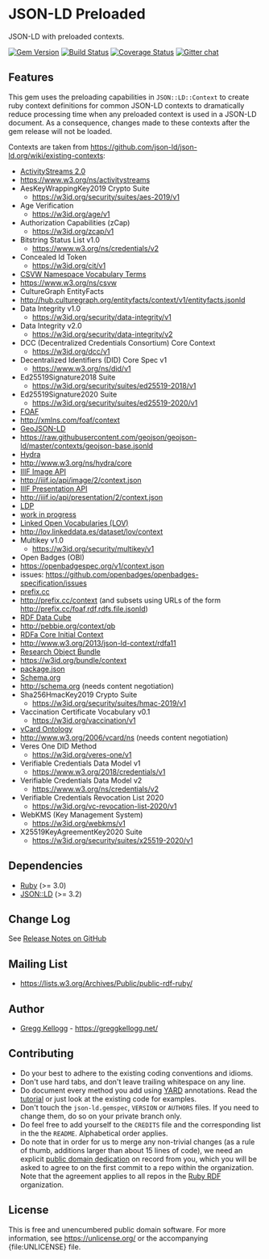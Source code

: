 # JSON-LD Preloaded
JSON-LD with preloaded contexts.

[![Gem Version](https://badge.fury.io/rb/json-ld-preloaded.svg)](https://badge.fury.io/rb/json-ld-preloaded)
[![Build Status](https://github.com/ruby-rdf/json-ld-preloaded/workflows/CI/badge.svg?branch=develop)](https://github.com/ruby-rdf/json-ld-preloaded/actions?query=workflow%3ACI)
[![Coverage Status](https://coveralls.io/repos/ruby-rdf/json-ld-preloaded/badge.svg?branch=develop)](https://coveralls.io/github/ruby-rdf/json-ld-preloaded?branch=develop)
[![Gitter chat](https://badges.gitter.im/ruby-rdf/rdf.png)](https://gitter.im/ruby-rdf/rdf)

## Features

This gem uses the preloading capabilities in `JSON::LD::Context` to create ruby context definitions for common JSON-LD contexts to dramatically reduce processing time when any preloaded context is used in a JSON-LD document. As a consequence, changes made to these contexts after the gem release will not be loaded.

Contexts are taken from https://github.com/json-ld/json-ld.org/wiki/existing-contexts:

* [ActivityStreams 2.0](http://activitystrea.ms)
 *  https://www.w3.org/ns/activitystreams
* AesKeyWrappingKey2019 Crypto Suite
  * https://w3id.org/security/suites/aes-2019/v1
* Age Verification
  * https://w3id.org/age/v1
* Authorization Capabilities (zCap)
  * https://w3id.org/zcap/v1
* Bitstring Status List v1.0
  * https://www.w3.org/ns/credentials/v2
* Concealed Id Token
  * https://w3id.org/cit/v1	
* [CSVW Namespace Vocabulary Terms](https://www.w3.org/TR/tabular-data-model/)
 * https://www.w3.org/ns/csvw
* CultureGraph EntityFacts
 * http://hub.culturegraph.org/entityfacts/context/v1/entityfacts.jsonld
* Data Integrity v1.0
  * https://w3id.org/security/data-integrity/v1
* Data Integrity v2.0
  * https://w3id.org/security/data-integrity/v2
* DCC (Decentralized Credentials Consortium) Core Context
  * https://w3id.org/dcc/v1
* Decentralized Identifiers (DID) Core Spec v1
  * https://www.w3.org/ns/did/v1
* Ed25519Signature2018 Suite
  * https://w3id.org/security/suites/ed25519-2018/v1
* Ed25519Signature2020 Suite
  * https://w3id.org/security/suites/ed25519-2020/v1
* [FOAF](http://xmlns.com/foaf/spec/)
 * http://xmlns.com/foaf/context
* [GeoJSON-LD](https://github.com/geojson/geojson-ld)
 * https://raw.githubusercontent.com/geojson/geojson-ld/master/contexts/geojson-base.jsonld
* [Hydra](http://www.hydra-cg.com/spec/latest/core/)
 * http://www.w3.org/ns/hydra/core
* [IIIF Image API](http://iiif.io/api/image/2/)
 * http://iiif.io/api/image/2/context.json
* [IIIF Presentation API](http://iiif.io/api/presentation/2/)
 * http://iiif.io/api/presentation/2/context.json
* [LDP](http://www.w3.org/2012/ldp/wiki/Main_Page)
 * [work in progress](http://lists.w3.org/Archives/Public/public-linked-json/2014Jul/0050.html)
* [Linked Open Vocabularies (LOV)](https://lov.linkeddata.es/dataset/lov/)
 * http://lov.linkeddata.es/dataset/lov/context
* Multikey v1.0
  * https://w3id.org/security/multikey/v1
* Open Badges (OBI)
 * https://openbadgespec.org/v1/context.json
 * issues: https://github.com/openbadges/openbadges-specification/issues
* [prefix.cc](http://prefix.cc)
 * http://prefix.cc/context (and subsets using URLs of the form http://prefix.cc/foaf,rdf,rdfs.file.jsonld)
* [RDF Data Cube](http://purl.org/linked-data/cube#)
 * http://pebbie.org/context/qb
* [RDFa Core Initial Context](http://www.w3.org/2011/rdfa-context/rdfa-1.1)
 * http://www.w3.org/2013/json-ld-context/rdfa11
* [Research Object Bundle](https://w3id.org/bundle)
 * https://w3id.org/bundle/context
* [package.json](https://github.com/digitalbazaar/jsonld.js/issues/39)
* [Schema.org](http://schema.org)
 * http://schema.org (needs content negotiation)
* Sha256HmacKey2019 Crypto Suite
  * https://w3id.org/security/suites/hmac-2019/v1
* Vaccination Certificate Vocabulary v0.1
  * https://w3id.org/vaccination/v1
* [vCard Ontology](http://www.w3.org/TR/vcard-rdf/)
 * http://www.w3.org/2006/vcard/ns (needs content negotiation)
* Veres One DID Method
  * https://w3id.org/veres-one/v1
* Verifiable Credentials Data Model v1
  * https://www.w3.org/2018/credentials/v1 
* Verifiable Credentials Data Model v2
  * https://www.w3.org/ns/credentials/v2
* Verifiable Credentials Revocation List 2020
  * https://w3id.org/vc-revocation-list-2020/v1
* WebKMS (Key Management System)
  * https://w3id.org/webkms/v1
* X25519KeyAgreementKey2020 Suite
  * https://w3id.org/security/suites/x25519-2020/v1

## Dependencies
* [Ruby](https://ruby-lang.org/) (>= 3.0)
* [JSON::LD](https://rubygems.org/gems/json-ld) (>= 3.2)

## Change Log

See [Release Notes on GitHub](https://github.com/ruby-rdf/json-ld-preloaded/releases)

## Mailing List
* <https://lists.w3.org/Archives/Public/public-rdf-ruby/>

## Author
* [Gregg Kellogg](https://github.com/gkellogg) - <https://greggkellogg.net/>

## Contributing
* Do your best to adhere to the existing coding conventions and idioms.
* Don't use hard tabs, and don't leave trailing whitespace on any line.
* Do document every method you add using [YARD][] annotations. Read the
  [tutorial][YARD-GS] or just look at the existing code for examples.
* Don't touch the `json-ld.gemspec`, `VERSION` or `AUTHORS` files. If you need to
  change them, do so on your private branch only.
* Do feel free to add yourself to the `CREDITS` file and the corresponding
  list in the the `README`. Alphabetical order applies.
* Do note that in order for us to merge any non-trivial changes (as a rule
  of thumb, additions larger than about 15 lines of code), we need an
  explicit [public domain dedication][PDD] on record from you,
  which you will be asked to agree to on the first commit to a repo within the organization.
  Note that the agreement applies to all repos in the [Ruby RDF](https://github.com/ruby-rdf/) organization.

## License

This is free and unencumbered public domain software. For more information,
see <https://unlicense.org/> or the accompanying {file:UNLICENSE} file.

[Ruby]:             https://ruby-lang.org/
[RDF]:              https://www.w3.org/RDF/
[YARD]:             https://yardoc.org/
[YARD-GS]:          https://rubydoc.info/docs/yard/file/docs/GettingStarted.md
[PDD]:              https://lists.w3.org/Archives/Public/public-rdf-ruby/2010May/0013.html
[RDF.rb]:           https://rubygems.org/gems/rdf
[Backports]:        https://rubygems.org/gems/backports
[JSON-LD]:          https://www.w3.org/TR/json-ld11/ "JSON-LD 1.1"
[Promises]:         http://dom.spec.whatwg.org/#promises
[jsonlint]:         https://rubygems.org/gems/jsonlint
